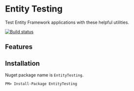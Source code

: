# Entity Testing
Test Entity Framework applications with these helpful utilities.

[![Build status]()]()

## Features	

## Installation
Nuget package name is `EntityTesting`.
```
PM> Install-Package EntityTesting
```
